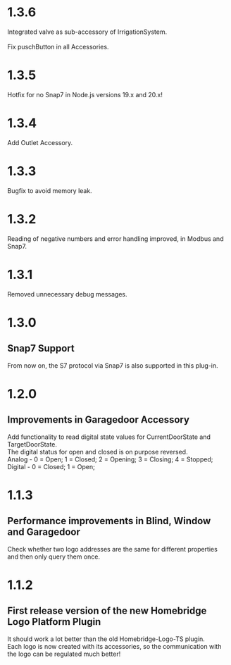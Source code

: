 # 1.3.6 #  
    
Integrated valve as sub-accessory of IrrigationSystem.</br>  
Fix puschButton in all Accessories.</br>  

# 1.3.5 #  
    
Hotfix for no Snap7 in Node.js versions 19.x and 20.x!</br>  

# 1.3.4 #  
    
Add Outlet Accessory.</br>  

# 1.3.3 #  
    
Bugfix to avoid memory leak.</br>  
  
# 1.3.2 #  
    
Reading of negative numbers and error handling improved, in Modbus and Snap7.</br>  
  
# 1.3.1 #  
  
Removed unnecessary debug messages.</br>  
  
# 1.3.0 #  
  
## Snap7 Support ##  
  
From now on, the S7 protocol via Snap7 is also supported in this plug-in.</br>  
  
# 1.2.0 #  
  
## Improvements in Garagedoor Accessory ##  
  
Add functionality to read digital state values for CurrentDoorState and TargetDoorState.</br>
The digital status for open and closed is on purpose reversed.</br>
Analog - 0 = Open; 1 = Closed; 2 = Opening; 3 = Closing; 4 = Stopped;</br>
Digital - 0 = Closed; 1 = Open;</br>

# 1.1.3 #  

## Performance improvements in Blind, Window and Garagedoor ##

Check whether two logo addresses are the same for different properties and then only query them once.</br>  

# 1.1.2 #

## First release version of the new Homebridge Logo Platform Plugin ##  

It should work a lot better than the old Homebridge-Logo-TS plugin.</br> 
Each logo is now created with its accessories, so the communication with the logo can be regulated much better!</br> 